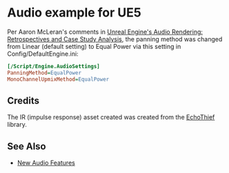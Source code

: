 # Audio example for UE5


Per Aaron McLeran's comments in [Unreal Engine's Audio Rendering:
Retrospectives and Case Study Analysis](https://youtu.be/QwMAKXBTAC8?t=1178),
the panning method was changed from Linear (default setting) to Equal Power via
this setting in Config/DefaultEngine.ini:

```ini
[/Script/Engine.AudioSettings]
PanningMethod=EqualPower
MonoChannelUpmixMethod=EqualPower
```

## Credits

The IR (impulse response) asset created was created from the [EchoThief](http://www.echothief.com/) library.

## See Also

- [New Audio Features](https://docs.unrealengine.com/5.0/en-US/AudioFeatures/)



